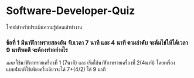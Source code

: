 # Software-Developer-Quiz
โจทย์สำหรับประเมินความรู้ก่อนเข้าทำงาน

### ข้อที่ 1 มีนาฬิกาทรายสองอัน จับเวลา 7 นาที และ 4 นาที ตามลำดับ จะต้มไข่ให้ได้เวลา 9 นาทีพอดี จะต้องทำอย่างไร
<i>ตอบ</i> ใช้นาฬิกาทรายเครื่องที่ 1 (7นาที)  และ  เริ่มใช้นาฬิกาทรายเครื่องที่ 2(4นาที) โดยเครื่องแบบ4นาทีใช้เพียงครึ่งเดียวจะได้ 7+(4/2)  ได้ 9 นาที  
